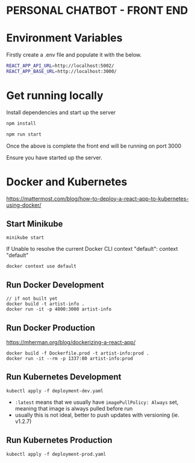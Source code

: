 # PERSONAL CHATBOT - FRONT END

# Environment Variables

Firstly create a .env file and populate it with the below.

```bash
REACT_APP_API_URL=http://localhost:5002/
REACT_APP_BASE_URL=http://localhost:3000/
```

# Get running locally

Install dependencies and start up the server

```bash
npm install

npm run start
```

Once the above is complete the front end will be running on port 3000

Ensure you have started up the server.

# Docker and Kubernetes
https://mattermost.com/blog/how-to-deploy-a-react-app-to-kubernetes-using-docker/

## Start Minikube
```
minikube start
```

If Unable to resolve the current Docker CLI context "default": context "default"
```
docker context use default
```

## Run Docker Development

```
// if not built yet
docker build -t artist-info . 
docker run -it -p 4000:3000 artist-info
```

## Run Docker Production
https://mherman.org/blog/dockerizing-a-react-app/

```
docker build -f Dockerfile.prod -t artist-info:prod .
docker run -it --rm -p 1337:80 artist-info:prod
```

## Run Kubernetes Development
 
```
kubectl apply -f deployment-dev.yaml
```
- `:latest` means that we usually have `imagePullPolicy: Always` set, meaning that image is always pulled before run
- usually this is not ideal, better to push updates with versioning (ie. v1.2.7)

## Run Kubernetes Production
```
kubectl apply -f deployment-prod.yaml
```
